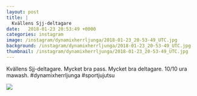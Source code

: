 ```yaml
---
layout: post
title: |
  Kvällens Sjj-deltagare
date:   2018-01-23 20:53:49 +0000
categories: instagram
image: /instagram/dynamixherrljunga/2018-01-23_20-53-49_UTC.jpg
background: /instagram/dynamixherrljunga/2018-01-23_20-53-49_UTC.jpg
thumbnail: /instagram/dynamixherrljunga/2018-01-23_20-53-49_UTC.jpg
---
```

Kvällens Sjj-deltagare. Mycket bra pass. Mycket bra deltagare. 10/10 ura mawash.  #dynamixherrljunga #sportjujutsu



<img src='/www-dynamix-herrljunga/instagram/dynamixherrljunga/2018-01-23_20-53-49_UTC.jpg' class='img-fluid' />
